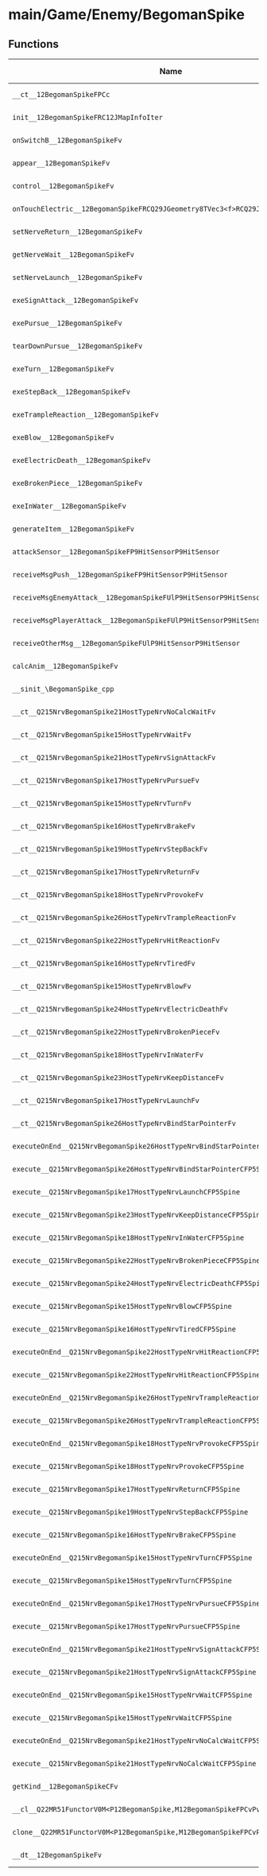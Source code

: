 # main/Game/Enemy/BegomanSpike

## Functions

| Name | Address | Match % |
|------|---------|---------|
| `__ct__12BegomanSpikeFPCc` | `0x800D5E24` | :x: (0.0%) |
| `init__12BegomanSpikeFRC12JMapInfoIter` | `0x800D5E80` | :x: (0.0%) |
| `onSwitchB__12BegomanSpikeFv` | `0x800D60D8` | :x: (0.0%) |
| `appear__12BegomanSpikeFv` | `0x800D60E0` | :x: (0.0%) |
| `control__12BegomanSpikeFv` | `0x800D6140` | :x: (0.0%) |
| `onTouchElectric__12BegomanSpikeFRCQ29JGeometry8TVec3<f>RCQ29JGeometry8TVec3<f>` | `0x800D63E4` | :x: (0.0%) |
| `setNerveReturn__12BegomanSpikeFv` | `0x800D6500` | :x: (0.0%) |
| `getNerveWait__12BegomanSpikeFv` | `0x800D6528` | :x: (0.0%) |
| `setNerveLaunch__12BegomanSpikeFv` | `0x800D6530` | :x: (0.0%) |
| `exeSignAttack__12BegomanSpikeFv` | `0x800D6538` | :x: (0.0%) |
| `exePursue__12BegomanSpikeFv` | `0x800D65DC` | :x: (0.0%) |
| `tearDownPursue__12BegomanSpikeFv` | `0x800D66B4` | :x: (0.0%) |
| `exeTurn__12BegomanSpikeFv` | `0x800D6718` | :x: (0.0%) |
| `exeStepBack__12BegomanSpikeFv` | `0x800D67CC` | :x: (0.0%) |
| `exeTrampleReaction__12BegomanSpikeFv` | `0x800D6838` | :x: (0.0%) |
| `exeBlow__12BegomanSpikeFv` | `0x800D68E8` | :x: (0.0%) |
| `exeElectricDeath__12BegomanSpikeFv` | `0x800D6A28` | :x: (0.0%) |
| `exeBrokenPiece__12BegomanSpikeFv` | `0x800D6B04` | :x: (0.0%) |
| `exeInWater__12BegomanSpikeFv` | `0x800D6BB0` | :x: (0.0%) |
| `generateItem__12BegomanSpikeFv` | `0x800D6C68` | :x: (0.0%) |
| `attackSensor__12BegomanSpikeFP9HitSensorP9HitSensor` | `0x800D6CD0` | :x: (0.0%) |
| `receiveMsgPush__12BegomanSpikeFP9HitSensorP9HitSensor` | `0x800D6E44` | :x: (0.0%) |
| `receiveMsgEnemyAttack__12BegomanSpikeFUlP9HitSensorP9HitSensor` | `0x800D6E4C` | :x: (0.0%) |
| `receiveMsgPlayerAttack__12BegomanSpikeFUlP9HitSensorP9HitSensor` | `0x800D7090` | :x: (0.0%) |
| `receiveOtherMsg__12BegomanSpikeFUlP9HitSensorP9HitSensor` | `0x800D7354` | :x: (0.0%) |
| `calcAnim__12BegomanSpikeFv` | `0x800D735C` | :x: (0.0%) |
| `__sinit_\BegomanSpike_cpp` | `0x800D7394` | :x: (0.0%) |
| `__ct__Q215NrvBegomanSpike21HostTypeNrvNoCalcWaitFv` | `0x800D7448` | :x: (0.0%) |
| `__ct__Q215NrvBegomanSpike15HostTypeNrvWaitFv` | `0x800D7458` | :x: (0.0%) |
| `__ct__Q215NrvBegomanSpike21HostTypeNrvSignAttackFv` | `0x800D7468` | :x: (0.0%) |
| `__ct__Q215NrvBegomanSpike17HostTypeNrvPursueFv` | `0x800D7478` | :x: (0.0%) |
| `__ct__Q215NrvBegomanSpike15HostTypeNrvTurnFv` | `0x800D7488` | :x: (0.0%) |
| `__ct__Q215NrvBegomanSpike16HostTypeNrvBrakeFv` | `0x800D7498` | :x: (0.0%) |
| `__ct__Q215NrvBegomanSpike19HostTypeNrvStepBackFv` | `0x800D74A8` | :x: (0.0%) |
| `__ct__Q215NrvBegomanSpike17HostTypeNrvReturnFv` | `0x800D74B8` | :x: (0.0%) |
| `__ct__Q215NrvBegomanSpike18HostTypeNrvProvokeFv` | `0x800D74C8` | :x: (0.0%) |
| `__ct__Q215NrvBegomanSpike26HostTypeNrvTrampleReactionFv` | `0x800D74D8` | :x: (0.0%) |
| `__ct__Q215NrvBegomanSpike22HostTypeNrvHitReactionFv` | `0x800D74E8` | :x: (0.0%) |
| `__ct__Q215NrvBegomanSpike16HostTypeNrvTiredFv` | `0x800D74F8` | :x: (0.0%) |
| `__ct__Q215NrvBegomanSpike15HostTypeNrvBlowFv` | `0x800D7508` | :x: (0.0%) |
| `__ct__Q215NrvBegomanSpike24HostTypeNrvElectricDeathFv` | `0x800D7518` | :x: (0.0%) |
| `__ct__Q215NrvBegomanSpike22HostTypeNrvBrokenPieceFv` | `0x800D7528` | :x: (0.0%) |
| `__ct__Q215NrvBegomanSpike18HostTypeNrvInWaterFv` | `0x800D7538` | :x: (0.0%) |
| `__ct__Q215NrvBegomanSpike23HostTypeNrvKeepDistanceFv` | `0x800D7548` | :x: (0.0%) |
| `__ct__Q215NrvBegomanSpike17HostTypeNrvLaunchFv` | `0x800D7558` | :x: (0.0%) |
| `__ct__Q215NrvBegomanSpike26HostTypeNrvBindStarPointerFv` | `0x800D7568` | :x: (0.0%) |
| `executeOnEnd__Q215NrvBegomanSpike26HostTypeNrvBindStarPointerCFP5Spine` | `0x800D7578` | :x: (0.0%) |
| `execute__Q215NrvBegomanSpike26HostTypeNrvBindStarPointerCFP5Spine` | `0x800D7580` | :x: (0.0%) |
| `execute__Q215NrvBegomanSpike17HostTypeNrvLaunchCFP5Spine` | `0x800D7588` | :x: (0.0%) |
| `execute__Q215NrvBegomanSpike23HostTypeNrvKeepDistanceCFP5Spine` | `0x800D7590` | :x: (0.0%) |
| `execute__Q215NrvBegomanSpike18HostTypeNrvInWaterCFP5Spine` | `0x800D75E4` | :x: (0.0%) |
| `execute__Q215NrvBegomanSpike22HostTypeNrvBrokenPieceCFP5Spine` | `0x800D75EC` | :x: (0.0%) |
| `execute__Q215NrvBegomanSpike24HostTypeNrvElectricDeathCFP5Spine` | `0x800D75F4` | :x: (0.0%) |
| `execute__Q215NrvBegomanSpike15HostTypeNrvBlowCFP5Spine` | `0x800D75FC` | :x: (0.0%) |
| `execute__Q215NrvBegomanSpike16HostTypeNrvTiredCFP5Spine` | `0x800D7604` | :x: (0.0%) |
| `executeOnEnd__Q215NrvBegomanSpike22HostTypeNrvHitReactionCFP5Spine` | `0x800D7674` | :x: (0.0%) |
| `execute__Q215NrvBegomanSpike22HostTypeNrvHitReactionCFP5Spine` | `0x800D76D0` | :x: (0.0%) |
| `executeOnEnd__Q215NrvBegomanSpike26HostTypeNrvTrampleReactionCFP5Spine` | `0x800D771C` | :x: (0.0%) |
| `execute__Q215NrvBegomanSpike26HostTypeNrvTrampleReactionCFP5Spine` | `0x800D7778` | :x: (0.0%) |
| `executeOnEnd__Q215NrvBegomanSpike18HostTypeNrvProvokeCFP5Spine` | `0x800D7780` | :x: (0.0%) |
| `execute__Q215NrvBegomanSpike18HostTypeNrvProvokeCFP5Spine` | `0x800D77DC` | :x: (0.0%) |
| `execute__Q215NrvBegomanSpike17HostTypeNrvReturnCFP5Spine` | `0x800D7844` | :x: (0.0%) |
| `execute__Q215NrvBegomanSpike19HostTypeNrvStepBackCFP5Spine` | `0x800D7888` | :x: (0.0%) |
| `execute__Q215NrvBegomanSpike16HostTypeNrvBrakeCFP5Spine` | `0x800D7890` | :x: (0.0%) |
| `executeOnEnd__Q215NrvBegomanSpike15HostTypeNrvTurnCFP5Spine` | `0x800D790C` | :x: (0.0%) |
| `execute__Q215NrvBegomanSpike15HostTypeNrvTurnCFP5Spine` | `0x800D791C` | :x: (0.0%) |
| `executeOnEnd__Q215NrvBegomanSpike17HostTypeNrvPursueCFP5Spine` | `0x800D7924` | :x: (0.0%) |
| `execute__Q215NrvBegomanSpike17HostTypeNrvPursueCFP5Spine` | `0x800D792C` | :x: (0.0%) |
| `executeOnEnd__Q215NrvBegomanSpike21HostTypeNrvSignAttackCFP5Spine` | `0x800D7934` | :x: (0.0%) |
| `execute__Q215NrvBegomanSpike21HostTypeNrvSignAttackCFP5Spine` | `0x800D7990` | :x: (0.0%) |
| `executeOnEnd__Q215NrvBegomanSpike15HostTypeNrvWaitCFP5Spine` | `0x800D7998` | :x: (0.0%) |
| `execute__Q215NrvBegomanSpike15HostTypeNrvWaitCFP5Spine` | `0x800D79A0` | :x: (0.0%) |
| `executeOnEnd__Q215NrvBegomanSpike21HostTypeNrvNoCalcWaitCFP5Spine` | `0x800D7A10` | :x: (0.0%) |
| `execute__Q215NrvBegomanSpike21HostTypeNrvNoCalcWaitCFP5Spine` | `0x800D7A18` | :x: (0.0%) |
| `getKind__12BegomanSpikeCFv` | `0x800D7A28` | :x: (0.0%) |
| `__cl__Q22MR51FunctorV0M<P12BegomanSpike,M12BegomanSpikeFPCvPv_v>CFv` | `0x800D7A30` | :x: (0.0%) |
| `clone__Q22MR51FunctorV0M<P12BegomanSpike,M12BegomanSpikeFPCvPv_v>CFP7JKRHeap` | `0x800D7A60` | :x: (0.0%) |
| `__dt__12BegomanSpikeFv` | `0x800D7AC8` | :x: (0.0%) |